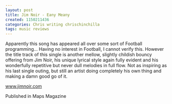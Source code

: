 ```yaml
---
layout: post
title: Jim Noir - Eany Meany
created: 1150211436
categories: Chris writing chrischinchilla
tags: music reviews
---
```


Apparently this song has appeared all over some sort of Football programming... Having no interest in Football, I cannot verify this. However the title track of this single is another mellow, slightly childish bouncy offering from Jim Noir, his unique lyrical style again fully evident and his wonderfully repetitive but never dull melodies in full flow. Not as inspiring as his last single outing, but still an artist doing completely his own thing and making a damn good go of it.

<a href='http://www.jimnoir.com' target='_blank'>www.jimnoir.com</a>

Published in Maps Magazine
